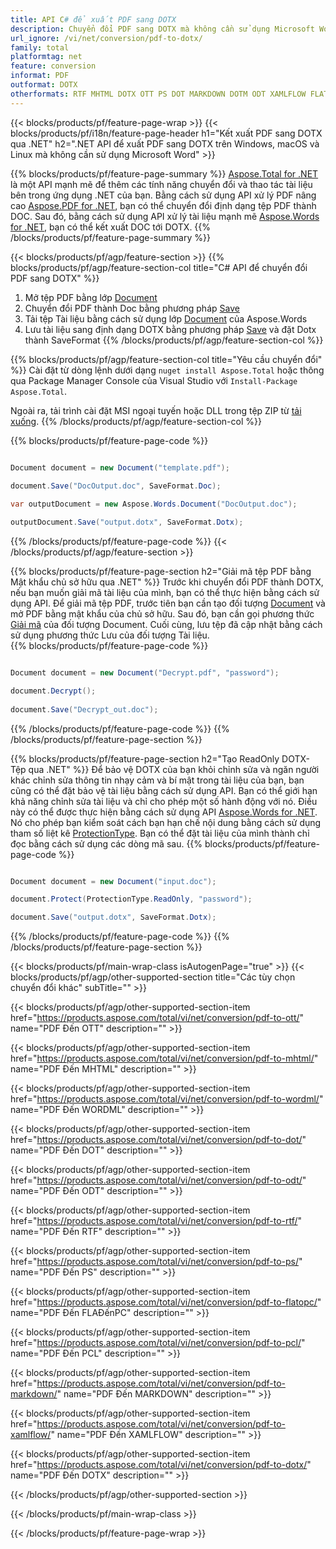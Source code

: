 ```yaml
---
title: API C# để xuất PDF sang DOTX
description: Chuyển đổi PDF sang DOTX mà không cần sử dụng Microsoft Word
url_ignore: /vi/net/conversion/pdf-to-dotx/
family: total
platformtag: net
feature: conversion
informat: PDF
outformat: DOTX
otherformats: RTF MHTML DOTX OTT PS DOT MARKDOWN DOTM ODT XAMLFLOW FLATOPC PCL
---
```

{{< blocks/products/pf/feature-page-wrap >}}
{{< blocks/products/pf/i18n/feature-page-header h1="Kết xuất PDF sang DOTX qua .NET" h2=".NET API để xuất PDF sang DOTX trên Windows, macOS và Linux mà không cần sử dụng Microsoft Word" >}}

{{% blocks/products/pf/feature-page-summary %}}
[Aspose.Total for .NET](https://products.aspose.com/total/net/) là một API mạnh mẽ để thêm các tính năng chuyển đổi và thao tác tài liệu bên trong ứng dụng .NET của bạn. Bằng cách sử dụng API xử lý PDF nâng cao [Aspose.PDF for .NET](https://products.aspose.com/pdf/net/), bạn có thể chuyển đổi định dạng tệp PDF thành DOC. Sau đó, bằng cách sử dụng API xử lý tài liệu mạnh mẽ [Aspose.Words for .NET](https://products.aspose.com/words/net/), bạn có thể kết xuất DOC tới DOTX.
{{% /blocks/products/pf/feature-page-summary  %}}

{{< blocks/products/pf/agp/feature-section >}}
{{% blocks/products/pf/agp/feature-section-col title="C# API để chuyển đổi PDF sang DOTX" %}}
1. Mở tệp PDF bằng lớp [Document](https://reference.aspose.com/pdf/net/aspose.pdf/document)
2. Chuyển đổi PDF thành Doc bằng phương pháp [Save](https://reference.aspose.com/pdf/net/aspose.pdf.document/save/methods/5)
3. Tải tệp Tài liệu bằng cách sử dụng lớp [Document](https://reference.aspose.com/words/net/aspose.words/document) của Aspose.Words
4. Lưu tài liệu sang định dạng DOTX bằng phương pháp [Save](https://reference.aspose.com/words/net/aspose.words.document/save/methods/4) và đặt Dotx thành SaveFormat
{{% /blocks/products/pf/agp/feature-section-col %}}

{{% blocks/products/pf/agp/feature-section-col title="Yêu cầu chuyển đổi" %}}
Cài đặt từ dòng lệnh dưới dạng ```nuget install Aspose.Total``` hoặc thông qua Package Manager Console của Visual Studio với ```Install-Package Aspose.Total```.

Ngoài ra, tải trình cài đặt MSI ngoại tuyến hoặc DLL trong tệp ZIP từ [tải xuống](https://downloads.aspose.com/total/net).
{{% /blocks/products/pf/agp/feature-section-col %}}

{{% blocks/products/pf/feature-page-code %}}

```cs

Document document = new Document("template.pdf");
 
document.Save("DocOutput.doc", SaveFormat.Doc); 

var outputDocument = new Aspose.Words.Document("DocOutput.doc");

outputDocument.Save("output.dotx", SaveFormat.Dotx);   
```

{{% /blocks/products/pf/feature-page-code %}}
{{< /blocks/products/pf/agp/feature-section >}}

{{% blocks/products/pf/feature-page-section  h2="Giải mã tệp PDF bằng Mật khẩu chủ sở hữu qua .NET" %}}
Trước khi chuyển đổi PDF thành DOTX, nếu bạn muốn giải mã tài liệu của mình, bạn có thể thực hiện bằng cách sử dụng API. Để giải mã tệp PDF, trước tiên bạn cần tạo đối tượng [Document](https://reference.aspose.com/pdf/net/aspose.pdf/document) và mở PDF bằng mật khẩu của chủ sở hữu. Sau đó, bạn cần gọi phương thức [Giải mã](https://reference.aspose.com/pdf/net/aspose.pdf/document/methods/decrypt) của đối tượng Document. Cuối cùng, lưu tệp đã cập nhật bằng cách sử dụng phương thức Lưu của đối tượng Tài liệu.  
{{% blocks/products/pf/feature-page-code %}}

```cs

Document document = new Document("Decrypt.pdf", "password");

document.Decrypt();
 
document.Save("Decrypt_out.doc");
```

{{% /blocks/products/pf/feature-page-code  %}}
{{% /blocks/products/pf/feature-page-section %}}

{{% blocks/products/pf/feature-page-section  h2="Tạo ReadOnly DOTX- Tệp qua .NET" %}}
Để bảo vệ DOTX của bạn khỏi chỉnh sửa và ngăn người khác chỉnh sửa thông tin nhạy cảm và bí mật trong tài liệu của bạn, bạn cũng có thể đặt bảo vệ tài liệu bằng cách sử dụng API. Bạn có thể giới hạn khả năng chỉnh sửa tài liệu và chỉ cho phép một số hành động với nó. Điều này có thể được thực hiện bằng cách sử dụng API [Aspose.Words for .NET](https://products.aspose.com/words/net/). Nó cho phép bạn kiểm soát cách bạn hạn chế nội dung bằng cách sử dụng tham số liệt kê [ProtectionType](https://reference.aspose.com/words/net/aspose.words/protectiontype). Bạn có thể đặt tài liệu của mình thành chỉ đọc bằng cách sử dụng các dòng mã sau. 
{{% blocks/products/pf/feature-page-code %}}

```cs

Document document = new Document("input.doc");

document.Protect(ProtectionType.ReadOnly, "password");

document.Save("output.dotx", SaveFormat.Dotx);    
```

{{% /blocks/products/pf/feature-page-code  %}}
{{% /blocks/products/pf/feature-page-section %}}

{{< blocks/products/pf/main-wrap-class isAutogenPage="true" >}}
{{< blocks/products/pf/agp/other-supported-section title="Các tùy chọn chuyển đổi khác" subTitle="" >}}

{{< blocks/products/pf/agp/other-supported-section-item href="https://products.aspose.com/total/vi/net/conversion/pdf-to-ott/" name="PDF Đến OTT" description="" >}}

{{< blocks/products/pf/agp/other-supported-section-item href="https://products.aspose.com/total/vi/net/conversion/pdf-to-mhtml/" name="PDF Đến MHTML" description="" >}}

{{< blocks/products/pf/agp/other-supported-section-item href="https://products.aspose.com/total/vi/net/conversion/pdf-to-wordml/" name="PDF Đến WORDML" description="" >}}

{{< blocks/products/pf/agp/other-supported-section-item href="https://products.aspose.com/total/vi/net/conversion/pdf-to-dot/" name="PDF Đến DOT" description="" >}}

{{< blocks/products/pf/agp/other-supported-section-item href="https://products.aspose.com/total/vi/net/conversion/pdf-to-odt/" name="PDF Đến ODT" description="" >}}

{{< blocks/products/pf/agp/other-supported-section-item href="https://products.aspose.com/total/vi/net/conversion/pdf-to-rtf/" name="PDF Đến RTF" description="" >}}

{{< blocks/products/pf/agp/other-supported-section-item href="https://products.aspose.com/total/vi/net/conversion/pdf-to-ps/" name="PDF Đến PS" description="" >}}

{{< blocks/products/pf/agp/other-supported-section-item href="https://products.aspose.com/total/vi/net/conversion/pdf-to-flatopc/" name="PDF Đến FLAĐếnPC" description="" >}}

{{< blocks/products/pf/agp/other-supported-section-item href="https://products.aspose.com/total/vi/net/conversion/pdf-to-pcl/" name="PDF Đến PCL" description="" >}}

{{< blocks/products/pf/agp/other-supported-section-item href="https://products.aspose.com/total/vi/net/conversion/pdf-to-markdown/" name="PDF Đến MARKDOWN" description="" >}}

{{< blocks/products/pf/agp/other-supported-section-item href="https://products.aspose.com/total/vi/net/conversion/pdf-to-xamlflow/" name="PDF Đến XAMLFLOW" description="" >}}

{{< blocks/products/pf/agp/other-supported-section-item href="https://products.aspose.com/total/vi/net/conversion/pdf-to-dotx/" name="PDF Đến DOTX" description="" >}}



{{< /blocks/products/pf/agp/other-supported-section >}}

{{< /blocks/products/pf/main-wrap-class >}}

{{< /blocks/products/pf/feature-page-wrap >}}